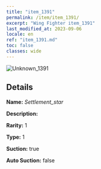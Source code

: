 ```yaml
---
title: "item_1391"
permalink: /item/item_1391/
excerpt: "Wing Fighter item_1391"
last_modified_at: 2023-09-06
locale: en
ref: "item_1391.md"
toc: false
classes: wide
---
```



 ![Unknown_1391](/images/item/Settlement_star_p.png)



## Details

 **Name:** *Settlement_star* 

 **Description:** 

 **Rarity:** 1 

 **Type:** 1 

 **Suction:** true 

 **Auto Suction:** false 


